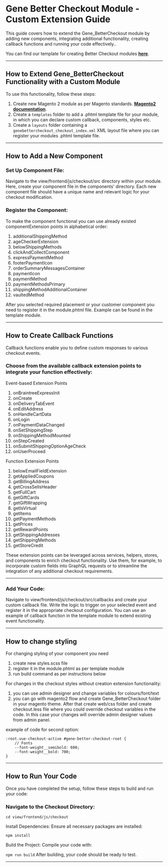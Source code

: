 # Gene Better Checkout Module - Custom Extension Guide

This guide covers how to extend the Gene_BetterCheckout module by adding new components, 
integrating additional functionality, creating callback functions and running your code effectively..

You can find our template for creating Better Checkout modules **[here](https://github.com/genecommerce/better-checkout-new-module-template)**.

---

## How to Extend Gene_BetterCheckout Functionality with a Custom Module
To use this functionality, follow these steps:

1. Create new Magento 2 module as per Magento standards.
   **[Magento2 documentation](https://experienceleague.adobe.com/en/docs/commerce-learn/tutorials/backend-development/create-module)**.
2. Create a `templates` folder to add a .phtml template file for your module, in which you can declare custom callback, components, styles etc.
3. Create a `layouts` folder containing a `genebettercheckout_checkout_index.xml` XML layout file where you can register your modules .phtml template file.

---
## How to Add a New Component

### Set Up Component File:
Navigate to the view/frontend/js/checkout/src directory within your module.
Here, create your component file in the components' directory. 
Each new component file should have a unique name and relevant logic for your checkout modification.

### Register the Component:
To make the component functional you can use already existed componentExtension points in alphabetical order:

1. additionalShippingMethod 
2. ageCheckerExtension 
3. belowShippingMethods 
4. clickAndCollectComponent 
5. expressPaymentMethod 
6. footerPaymentIcon 
7. orderSummaryMessagesContainer 
8. paymentIcon 
9. paymentMethod 
10. paymentMethodsPrimary 
11. shippingMethodAdditionalContainer 
12. vaultedMethod

After you selected required placement or your customer component you need to register it in the module.phtml file.
Example can be found in the template module.

---

## How to Create Callback Functions
Callback functions enable you to define custom responses to various checkout events.


### Choose from the available callback extension points to integrate your function effectively:

Event-based Extension Points
1. onBraintreeExpressInit 
2. onCreate 
3. onDeliveryTabEvent 
4. onEditAddress 
5. onHandleCartData 
6. onLogin 
7. onPaymentDataChanged 
8. onSetShippingStep 
9. onShippingMethodMounted 
10. onStepCreated 
11. onSubmitShippingOptionAgeCheck 
12. onUserProceed

Function Extension Points
1. belowEmailFieldExtension 
2. getAppliedCoupons 
3. getBillingAddress 
4. getCrossSellsHeader 
5. getFullCart 
6. getGiftCards 
7. getGiftWrapping 
8. getIsVirtual 
9. getItems 
10. getPaymentMethods 
11. getPrices 
12. getRewardPoints 
13. getShippingAddresses 
14. getShippingMethods 
15. getStoreCredit

These extension points can be leveraged across services, helpers, stores, 
and components to enrich checkout functionality. 
Use them, for example, to incorporate custom fields into GraphQL requests or to streamline the integration of any additional checkout requirements.

---

### Add Your Code:

Navigate to view/frontend/js/checkout/src/callbacks and create your custom callback file.
Write the logic to trigger on your selected event and register it in the appropriate checkout configuration.
You can use an example of callback function in the template module to extend existing event functionality.

---

## How to change styling

For changing styling of your component you need
1. create new styles.scss file
2. register it in the module.phtml as per template module
3. run build command as per instructions below

For changes in the checkout styles without creation extension functionality:
1. you can use admin designer and change variables for colours/font/text
2. you can go with magento2 flow and create Gene_BetterCheckout folder in your magento theme. 
After that create web/css folder and create checkout.less file where you could override checkout variables in the code.
In this case your changes will override admin designer values from admin panel.

example of code for second option:

``` 
:root.vue-checkout-active #gene-better-checkout-root {
    // Fonts
    --font-weight__semibold: 600;
    --font-weight__bold: 700;
}
```

---

## How to Run Your Code
Once you have completed the setup, follow these steps to build and run your code:

### Navigate to the Checkout Directory:


``` cd view/frontend/js/checkout ``` 

Install Dependencies:
Ensure all necessary packages are installed:

``` npm install ```

Build the Project:
Compile your code with:

``` npm run build ```
After building, your code should be ready to test.

---